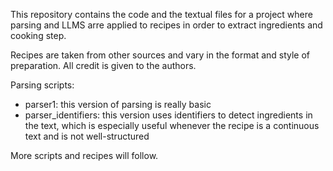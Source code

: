 This repository contains the code and the textual files for a project where parsing and LLMS arre applied to recipes in order to extract ingredients and cooking step.

Recipes are taken from other sources and vary in the format and style of preparation. All credit is given to the authors.

Parsing scripts:
- parser1: this version of parsing is really basic
- parser_identifiers: this version uses identifiers to detect ingredients in the text, which is especially useful whenever the recipe is a continuous text and is not well-structured

More scripts and recipes will follow.
